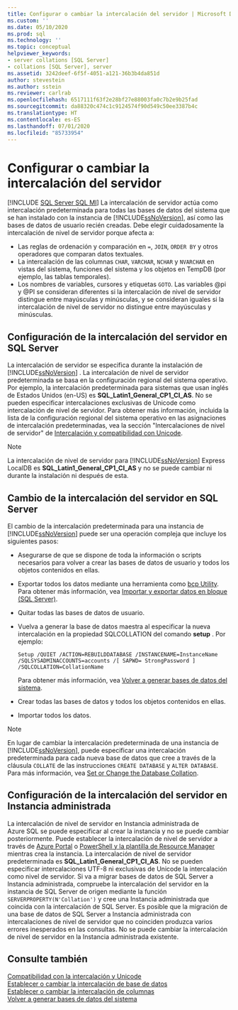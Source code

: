 ```yaml
---
title: Configurar o cambiar la intercalación del servidor | Microsoft Docs
ms.custom: ''
ms.date: 05/10/2020
ms.prod: sql
ms.technology: ''
ms.topic: conceptual
helpviewer_keywords:
- server collations [SQL Server]
- collations [SQL Server], server
ms.assetid: 3242deef-6f5f-4051-a121-36b3b4da851d
author: stevestein
ms.author: sstein
ms.reviewer: carlrab
ms.openlocfilehash: 6517111f63f2e28bf27e88003fa0c7b2e9b25fad
ms.sourcegitcommit: da88320c474c1c9124574f90d549c50ee3387b4c
ms.translationtype: HT
ms.contentlocale: es-ES
ms.lasthandoff: 07/01/2020
ms.locfileid: "85733954"
---
```

# <a name="set-or-change-the-server-collation"></a>Configurar o cambiar la intercalación del servidor

[!INCLUDE [SQL Server SQL MI](../../includes/applies-to-version/sql-asdbmi.md)]
  La intercalación de servidor actúa como intercalación predeterminada para todas las bases de datos del sistema que se han instalado con la instancia de [!INCLUDE[ssNoVersion](../../includes/ssnoversion-md.md)], así como las bases de datos de usuario recién creadas. Debe elegir cuidadosamente la intercalación de nivel de servidor porque afecta a:
 - Las reglas de ordenación y comparación en `=`, `JOIN`, `ORDER BY` y otros operadores que comparan datos textuales.
 - La intercalación de las columnas `CHAR`, `VARCHAR`, `NCHAR` y `NVARCHAR` en vistas del sistema, funciones del sistema y los objetos en TempDB (por ejemplo, las tablas temporales).
 - Los nombres de variables, cursores y etiquetas `GOTO`. Las variables @pi y @PI se consideran diferentes si la intercalación de nivel de servidor distingue entre mayúsculas y minúsculas, y se consideran iguales si la intercalación de nivel de servidor no distingue entre mayúsculas y minúsculas.
  
## <a name="setting-the-server-collation-in-sql-server"></a>Configuración de la intercalación del servidor en SQL Server

  La intercalación de servidor se especifica durante la instalación de [!INCLUDE[ssNoVersion](../../includes/ssnoversion-md.md)] . La intercalación de nivel de servidor predeterminada se basa en la configuración regional del sistema operativo. Por ejemplo, la intercalación predeterminada para sistemas que usan inglés de Estados Unidos (en-US) es **SQL_Latin1_General_CP1_CI_AS**. No se pueden especificar intercalaciones exclusivas de Unicode como intercalación de nivel de servidor. Para obtener más información, incluida la lista de la configuración regional del sistema operativo en las asignaciones de intercalación predeterminadas, vea la sección "Intercalaciones de nivel de servidor" de [Intercalación y compatibilidad con Unicode](collation-and-unicode-support.md#Server-level-collations).

> [!NOTE]  
> La intercalación de nivel de servidor para [!INCLUDE[ssNoVersion](../../includes/ssnoversion-md.md)] Express LocalDB es **SQL_Latin1_General_CP1_CI_AS** y no se puede cambiar ni durante la instalación ni después de esta.  

## <a name="changing-the-server-collation-in-sql-server"></a>Cambio de la intercalación del servidor en SQL Server

 El cambio de la intercalación predeterminada para una instancia de [!INCLUDE[ssNoVersion](../../includes/ssnoversion-md.md)] puede ser una operación compleja que incluye los siguientes pasos:  
  
- Asegurarse de que se dispone de toda la información o scripts necesarios para volver a crear las bases de datos de usuario y todos los objetos contenidos en ellas.  
  
- Exportar todos los datos mediante una herramienta como [bcp Utility](../../tools/bcp-utility.md). Para obtener más información, vea [Importar y exportar datos en bloque &#40;SQL Server&#41;](../../relational-databases/import-export/bulk-import-and-export-of-data-sql-server.md).  
  
- Quitar todas las bases de datos de usuario.  
  
- Vuelva a generar la base de datos maestra al especificar la nueva intercalación en la propiedad SQLCOLLATION del comando **setup** . Por ejemplo:  
  
    ```  
    Setup /QUIET /ACTION=REBUILDDATABASE /INSTANCENAME=InstanceName
    /SQLSYSADMINACCOUNTS=accounts /[ SAPWD= StrongPassword ]
    /SQLCOLLATION=CollationName  
    ```  
  
     Para obtener más información, vea [Volver a generar bases de datos del sistema](../../relational-databases/databases/rebuild-system-databases.md).  
  
- Crear todas las bases de datos y todos los objetos contenidos en ellas.  
  
- Importar todos los datos.  
  
> [!NOTE]  
> En lugar de cambiar la intercalación predeterminada de una instancia de [!INCLUDE[ssNoVersion](../../includes/ssnoversion-md.md)], puede especificar una intercalación predeterminada para cada nueva base de datos que cree a través de la cláusula `COLLATE` de las instrucciones `CREATE DATABASE` y `ALTER DATABASE`. Para más información, vea [Set or Change the Database Collation](set-or-change-the-database-collation.md).  
  
## <a name="setting-the-server-collation-in-managed-instance"></a>Configuración de la intercalación del servidor en Instancia administrada
La intercalación de nivel de servidor en Instancia administrada de Azure SQL se puede especificar al crear la instancia y no se puede cambiar posteriormente. Puede establecer la intercalación de nivel de servidor a través de [Azure Portal](https://docs.microsoft.com/azure/sql-database/sql-database-managed-instance-get-started#create-a-managed-instance) o [PowerShell y la plantilla de Resource Manager](https://docs.microsoft.com/azure/sql-database/scripts/sql-managed-instance-create-powershell-azure-resource-manager-template) mientras crea la instancia. La intercalación de nivel de servidor predeterminada es **SQL_Latin1_General_CP1_CI_AS**. No se pueden especificar intercalaciones UTF-8 ni exclusivas de Unicode la intercalación como nivel de servidor.
Si va a migrar bases de datos de SQL Server a Instancia administrada, compruebe la intercalación del servidor en la instancia de SQL Server de origen mediante la función `SERVERPROPERTY(N'Collation')` y cree una Instancia administrada que coincida con la intercalación de SQL Server. Es posible que la migración de una base de datos de SQL Server a Instancia administrada con intercalaciones de nivel de servidor que no coinciden produzca varios errores inesperados en las consultas. No se puede cambiar la intercalación de nivel de servidor en la Instancia administrada existente.

## <a name="see-also"></a>Consulte también

 [Compatibilidad con la intercalación y Unicode](../../relational-databases/collations/collation-and-unicode-support.md)   
 [Establecer o cambiar la intercalación de base de datos](../../relational-databases/collations/set-or-change-the-database-collation.md)   
 [Establecer o cambiar la intercalación de columnas](../../relational-databases/collations/set-or-change-the-column-collation.md)   
 [Volver a generar bases de datos del sistema](../../relational-databases/databases/rebuild-system-databases.md)  
 
